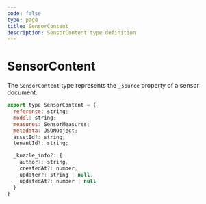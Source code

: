 ```yaml
---
code: false
type: page
title: SensorContent
description: SensorContent type definition
---
```


# SensorContent

The `SensorContent` type represents the `_source` property of a sensor document.

```js
export type SensorContent = {
  reference: string;
  model: string;
  measures: SensorMeasures;
  metadata: JSONObject;
  assetId?: string;
  tenantId?: string;

  _kuzzle_info?: {
    author?: string,
    createdAt?: number,
    updater?: string | null,
    updatedAt?: number | null
  }
}
```
